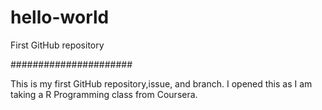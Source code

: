 # hello-world
First GitHub repository

######################

This is my first GitHub repository,issue, and branch.  I opened this as I am taking a R Programming class from Coursera.
